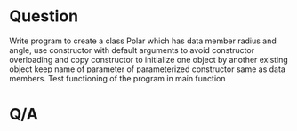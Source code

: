 # Question

Write program to create a class Polar which has data member radius and angle, use
constructor with default arguments to avoid constructor overloading and copy constructor
to initialize one object by another existing object keep name of parameter of parameterized
constructor same as data members. Test functioning of the program in main function

# Q/A